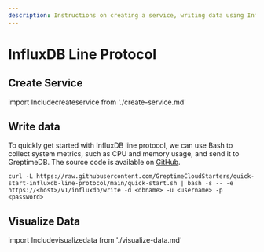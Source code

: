 ```yaml
---
description: Instructions on creating a service, writing data using InfluxDB Line Protocol, and visualizing data in GreptimeDB.
---
```


# InfluxDB Line Protocol

## Create Service
import Includecreateservice from './create-service.md' 

<Includecreateservice/>

## Write data

To quickly get started with InfluxDB line protocol, we can use Bash to collect system metrics, such as CPU and memory usage, and send it to GreptimeDB. The source code is available on [GitHub](https://github.com/GreptimeCloudStarters/quick-start-influxdb-line-protocol).

```shell
curl -L https://raw.githubusercontent.com/GreptimeCloudStarters/quick-start-influxdb-line-protocol/main/quick-start.sh | bash -s -- -e https://<host>/v1/influxdb/write -d <dbname> -u <username> -p <password>
```

## Visualize Data
import Includevisualizedata from './visualize-data.md' 

<Includevisualizedata/>
